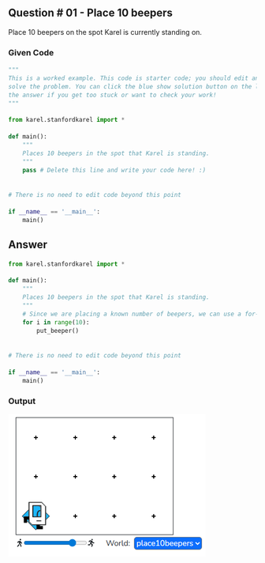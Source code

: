 ## Question # 01 - Place 10 beepers
Place 10 beepers on the spot Karel is currently standing on.

### Given Code
```python
"""
This is a worked example. This code is starter code; you should edit and run it to 
solve the problem. You can click the blue show solution button on the left to see 
the answer if you get too stuck or want to check your work!
"""

from karel.stanfordkarel import *

def main():
    """
    Places 10 beepers in the spot that Karel is standing.
    """
    pass # Delete this line and write your code here! :)


# There is no need to edit code beyond this point

if __name__ == '__main__':
    main()
```

## Answer
```python
from karel.stanfordkarel import *

def main():
    """
    Places 10 beepers in the spot that Karel is standing.
    """
    # Since we are placing a known number of beepers, we can use a for-loop to repeat put_beeper()
    for i in range(10):
        put_beeper()


# There is no need to edit code beyond this point

if __name__ == '__main__':
    main()
```

### Output
![alt text](Images/image01.png)